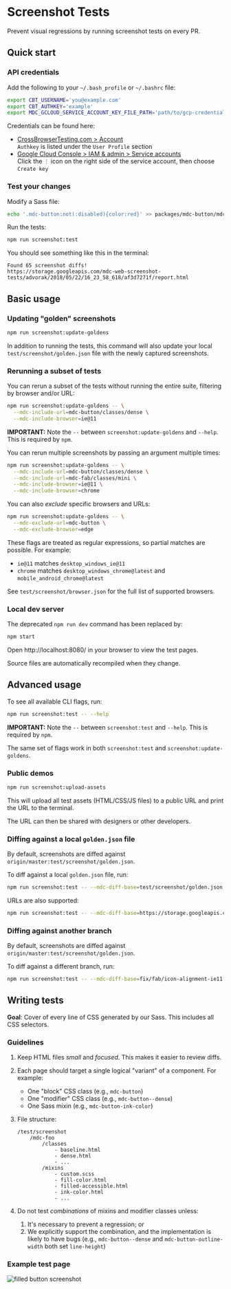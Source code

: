 # Screenshot Tests

Prevent visual regressions by running screenshot tests on every PR.

## Quick start

### API credentials

Add the following to your `~/.bash_profile` or `~/.bashrc` file:

```bash
export CBT_USERNAME='you@example.com'
export CBT_AUTHKEY='example'
export MDC_GCLOUD_SERVICE_ACCOUNT_KEY_FILE_PATH='path/to/gcp-credentials.json'
```

Credentials can be found here:

* [CrossBrowserTesting.com > Account](https://crossbrowsertesting.com/account) \
    `Authkey` is listed under the `User Profile` section
* [Google Cloud Console > IAM & admin > Service accounts](https://console.cloud.google.com/iam-admin/serviceaccounts?project=material-components-web) \
    Click the `︙` icon on the right side of the service account, then choose `Create key` 

### Test your changes

Modify a Sass file:

```bash
echo '.mdc-button:not(:disabled){color:red}' >> packages/mdc-button/mdc-button.scss
```
 
Run the tests:

```bash
npm run screenshot:test
```

You should see something like this in the terminal:

```
Found 65 screenshot diffs!
https://storage.googleapis.com/mdc-web-screenshot-tests/advorak/2018/05/22/16_23_58_618/af3d7271f/report.html
```

## Basic usage

### Updating "golden" screenshots

```bash
npm run screenshot:update-goldens
```

In addition to running the tests, this command will also update your local `test/screenshot/golden.json` file with the 
newly captured screenshots.

### Rerunning a subset of tests

You can rerun a subset of the tests without running the entire suite, filtering by browser and/or URL:

```bash
npm run screenshot:update-goldens -- \
  --mdc-include-url=mdc-button/classes/dense \
  --mdc-include-browser=ie@11
```

**IMPORTANT:** Note the `--` between `screenshot:update-goldens` and `--help`. This is required by `npm`.

You can rerun multiple screenshots by passing an argument multiple times:

```bash
npm run screenshot:update-goldens -- \
  --mdc-include-url=mdc-button/classes/dense \
  --mdc-include-url=mdc-fab/classes/mini \
  --mdc-include-browser=ie@11 \
  --mdc-include-browser=chrome
```

You can also _exclude_ specific browsers and URLs:

```bash
npm run screenshot:update-goldens -- \
  --mdc-exclude-url=mdc-button \
  --mdc-exclude-browser=edge
```

These flags are treated as regular expressions, so partial matches are possible. For example:

* `ie@11` matches `desktop_windows_ie@11`
* `chrome` matches `desktop_windows_chrome@latest` and `mobile_android_chrome@latest`

See `test/screenshot/browser.json` for the full list of supported browsers.

### Local dev server

The deprecated `npm run dev` command has been replaced by:

```bash
npm start
```

Open http://localhost:8080/ in your browser to view the test pages.

Source files are automatically recompiled when they change.

## Advanced usage

To see all available CLI flags, run:

```bash
npm run screenshot:test -- --help
```

**IMPORTANT:** Note the `--` between `screenshot:test` and `--help`. This is required by `npm`.

The same set of flags work in both `screenshot:test` and `screenshot:update-goldens`.

### Public demos

```bash
npm run screenshot:upload-assets
```

This will upload all test assets (HTML/CSS/JS files) to a public URL and print the URL to the terminal.

The URL can then be shared with designers or other developers.

### Diffing against a local `golden.json` file

By default, screenshots are diffed against `origin/master:test/screenshot/golden.json`.

To diff against a local `golden.json` file, run:

```bash
npm run screenshot:test -- --mdc-diff-base=test/screenshot/golden.json
```

URLs are also supported:

```bash
npm run screenshot:test -- --mdc-diff-base=https://storage.googleapis.com/mdc-web-screenshot-tests/advorak/2018/05/22/17_34_19_887/c8c29033e/golden.json
```

### Diffing against another branch

By default, screenshots are diffed against `origin/master:test/screenshot/golden.json`.

To diff against a different branch, run:

```bash
npm run screenshot:test -- --mdc-diff-base=fix/fab/icon-alignment-ie11
```

## Writing tests

**Goal**: Cover of every line of CSS generated by our Sass. This includes all CSS selectors.

### Guidelines

1.  Keep HTML files _small_ and _focused_. This makes it easier to review diffs.

2.  Each page should target a single logical "variant" of a component. For example:
    - One "block" CSS class (e.g., `mdc-button`)
    - One "modifier" CSS class (e.g., `mdc-button--dense`)
    - One Sass mixin (e.g., `mdc-button-ink-color`)

3.  File structure:

        /test/screenshot
            /mdc-foo
                /classes
                    - baseline.html
                    - dense.html
                    - ...
                /mixins
                    - custom.scss
                    - fill-color.html
                    - filled-accessible.html
                    - ink-color.html
                    - ...

4.  Do not test _combinations_ of mixins and modifier classes unless:
    1. It's necessary to prevent a regression; or
    2. We explicitly support the combination, and the implementation is likely to have bugs (e.g., `mdc-button--dense` and `mdc-button-outline-width` both set `line-height`)

### Example test page

![filled button screenshot](https://user-images.githubusercontent.com/409245/40395978-7f3e0476-5ddf-11e8-9262-eb0dfacb05e5.png)
